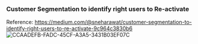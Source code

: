 ### Customer Segmentation to identify right users to Re-activate
Reference: https://medium.com/@sneharawat/customer-segmentation-to-identify-right-users-to-re-activate-9c964c3830b6
![CCAADEFB-FADC-45CF-A3A5-3431B03EF07C](https://github.com/letstryy/customer_segmentation/assets/14850120/2b060af9-8daf-49d1-97b8-d0ac397c7b8a)


